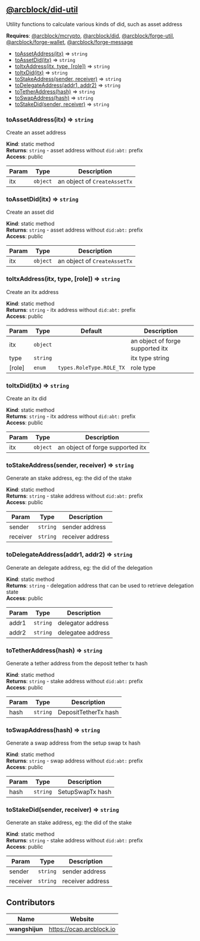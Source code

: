 
## [**@arcblock/did-util**](https://github.com/arcblock/did-util)

Utility functions to calculate various kinds of did, such as asset address

**Requires**: [@arcblock/mcrypto](/packages/mcrypto/), [@arcblock/did](/packages/did/), [@arcblock/forge-util](/packages/forge-util/), [@arcblock/forge-wallet](/packages/forge-wallet/), [@arcblock/forge-message](/packages/forge-message/)  

* [toAssetAddress(itx)](#toAssetAddress) ⇒ `string`
* [toAssetDid(itx)](#toAssetDid) ⇒ `string`
* [toItxAddress(itx, type, \[role\])](#toItxAddress) ⇒ `string`
* [toItxDid(itx)](#toItxDid) ⇒ `string`
* [toStakeAddress(sender, receiver)](#toStakeAddress) ⇒ `string`
* [toDelegateAddress(addr1, addr2)](#toDelegateAddress) ⇒ `string`
* [toTetherAddress(hash)](#toTetherAddress) ⇒ `string`
* [toSwapAddress(hash)](#toSwapAddress) ⇒ `string`
* [toStakeDid(sender, receiver)](#toStakeDid) ⇒ `string`

### toAssetAddress(itx) ⇒ `string`

Create an asset address

**Kind**: static method  
**Returns**: `string` - asset address without `did:abt:` prefix  
**Access**: public  

| Param | Type     | Description                  |
| ----- | -------- | ---------------------------- |
| itx   | `object` | an object of `CreateAssetTx` |

### toAssetDid(itx) ⇒ `string`

Create an asset did

**Kind**: static method  
**Returns**: `string` - asset address without `did:abt:` prefix  
**Access**: public  

| Param | Type     | Description                  |
| ----- | -------- | ---------------------------- |
| itx   | `object` | an object of `CreateAssetTx` |

### toItxAddress(itx, type, [role]) ⇒ `string`

Create an itx address

**Kind**: static method  
**Returns**: `string` - itx address without `did:abt:` prefix  
**Access**: public  

| Param  | Type     | Default                  | Description                      |
| ------ | -------- | ------------------------ | -------------------------------- |
| itx    | `object` |                          | an object of forge supported itx |
| type   | `string` |                          | itx type string                  |
| [role] | `enum`   | `types.RoleType.ROLE_TX` | role type                        |

### toItxDid(itx) ⇒ `string`

Create an itx did

**Kind**: static method  
**Returns**: `string` - itx address without `did:abt:` prefix  
**Access**: public  

| Param | Type     | Description                      |
| ----- | -------- | -------------------------------- |
| itx   | `object` | an object of forge supported itx |

### toStakeAddress(sender, receiver) ⇒ `string`

Generate an stake address, eg: the did of the stake

**Kind**: static method  
**Returns**: `string` - stake address without `did:abt:` prefix  
**Access**: public  

| Param    | Type     | Description      |
| -------- | -------- | ---------------- |
| sender   | `string` | sender address   |
| receiver | `string` | receiver address |

### toDelegateAddress(addr1, addr2) ⇒ `string`

Generate an delegate address, eg: the did of the delegation

**Kind**: static method  
**Returns**: `string` - delegation address that can be used to retrieve delegation state  
**Access**: public  

| Param | Type     | Description       |
| ----- | -------- | ----------------- |
| addr1 | `string` | delegator address |
| addr2 | `string` | delegatee address |

### toTetherAddress(hash) ⇒ `string`

Generate a tether address from the deposit tether tx hash

**Kind**: static method  
**Returns**: `string` - stake address without `did:abt:` prefix  
**Access**: public  

| Param | Type     | Description          |
| ----- | -------- | -------------------- |
| hash  | `string` | DepositTetherTx hash |

### toSwapAddress(hash) ⇒ `string`

Generate a swap address from the setup swap tx hash

**Kind**: static method  
**Returns**: `string` - swap address without `did:abt:` prefix  
**Access**: public  

| Param | Type     | Description      |
| ----- | -------- | ---------------- |
| hash  | `string` | SetupSwapTx hash |

### toStakeDid(sender, receiver) ⇒ `string`

Generate an stake address, eg: the did of the stake

**Kind**: static method  
**Returns**: `string` - stake address without `did:abt:` prefix  
**Access**: public  

| Param    | Type     | Description      |
| -------- | -------- | ---------------- |
| sender   | `string` | sender address   |
| receiver | `string` | receiver address |


## Contributors

| Name           | Website                    |
| -------------- | -------------------------- |
| **wangshijun** | <https://ocap.arcblock.io> |
